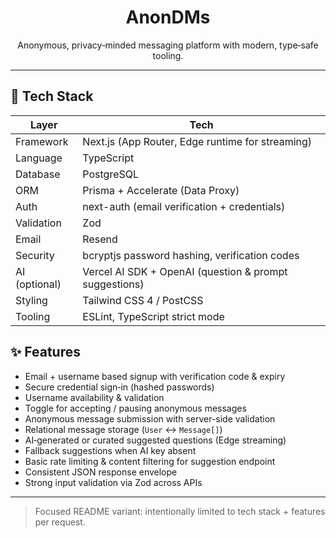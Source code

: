 <div align="center">

# AnonDMs

Anonymous, privacy‑minded messaging platform with modern, type‑safe tooling.

</div>

---

## 🚀 Tech Stack

| Layer | Tech |
|-------|------|
| Framework | Next.js (App Router, Edge runtime for streaming) |
| Language | TypeScript |
| Database | PostgreSQL |
| ORM | Prisma + Accelerate (Data Proxy) |
| Auth | next-auth (email verification + credentials) |
| Validation | Zod |
| Email | Resend |
| Security | bcryptjs password hashing, verification codes |
| AI (optional) | Vercel AI SDK + OpenAI (question & prompt suggestions) |
| Styling | Tailwind CSS 4 / PostCSS |
| Tooling | ESLint, TypeScript strict mode |

## ✨ Features

- Email + username based signup with verification code & expiry
- Secure credential sign‑in (hashed passwords)
- Username availability & validation
- Toggle for accepting / pausing anonymous messages
- Anonymous message submission with server-side validation
- Relational message storage (`User` ↔ `Message[]`)
- AI‑generated or curated suggested questions (Edge streaming)
- Fallback suggestions when AI key absent
- Basic rate limiting & content filtering for suggestion endpoint
- Consistent JSON response envelope
- Strong input validation via Zod across APIs

---

> Focused README variant: intentionally limited to tech stack + features per request.
